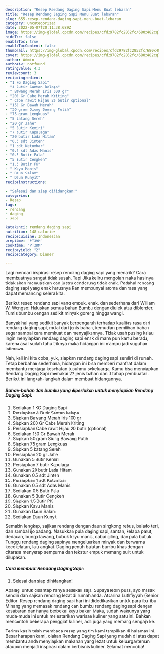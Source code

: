 ```yaml
---
description: "Resep Rendang Daging Sapi Menu Buat lebaran"
title: "Resep Rendang Daging Sapi Menu Buat lebaran"
slug: 655-resep-rendang-daging-sapi-menu-buat-lebaran
category: Uncategorized
date: 2022-05-07T20:11:38.689Z
image: https://img-global.cpcdn.com/recipes/cfd29782fc2852fc/680x482cq70/rendang-daging-sapi-foto-resep-utama.jpg
hideToc: false
enableToc: true
enableTocContent: false
thumbnail: https://img-global.cpcdn.com/recipes/cfd29782fc2852fc/680x482cq70/rendang-daging-sapi-foto-resep-utama.jpg
cover: https://img-global.cpcdn.com/recipes/cfd29782fc2852fc/680x482cq70/rendang-daging-sapi-foto-resep-utama.jpg
author: Admin
authorAv: notfound
ratingvalue: 4.3
reviewcount: 3
recipeingredient:
- "1 KG Daging Sapi"
- "4 Butir Santan kelapa"
- " Bawang Merah Iris 100 gr"
- "200 Gr Cabe Merah Kriting"
- " Cabe rawit Hijau 20 butir optional"
- "150 Gr Bawah Merah"
- "50 gram Siung Bawang Putih"
- "75 gram Lengkuas"
- "5 batang Sereh"
- "20 gr Jahe"
- "5 Butir Kemiri"
- "7 butir Kapulaga"
- "20 butir Lada Hitam"
- "0.5 sdt Jinten"
- "1 sdt Ketumbar"
- "0.5 sdt Adas Manis"
- "0.5 Butir Pala"
- "5 Butir Cengkeh"
- "1.5 Butir PK"
- " Kayu Manis"
- " Daun Salam"
- " Daun Kunyit"
recipeinstructions:

- "Selesai dan siap dihidangkan!"
categories:
- Resep
tags:
- rendang
- daging
- sapi

katakunci: rendang daging sapi 
nutrition: 148 calories
recipecuisine: Indonesian
preptime: "PT39M"
cooktime: "PT38M"
recipeyield: "2"
recipecategory: Dinner

---
```



Lagi mencari inspirasi resep rendang daging sapi yang menarik? Cara membuatnya sangat tidak susah. Tapi Jika keliru mengolah maka hasilnya tidak akan memuaskan dan justru cenderung tidak enak. Padahal rendang daging sapi yang enak harusnya Kan mempunyai aroma dan rasa yang dapat memancing selera kita.


Berikut resep rendang sapi yang empuk, enak, dan sederhana dari William W. Wongso: Haluskan semua bahan Bumbu dengan diulek atau diblender. Tumis bumbu dengan sedikit minyak goreng hingga wangi.

Banyak hal yang sedikit banyak berpengaruh terhadap kualitas rasa dari rendang daging sapi, mulai dari jenis bahan, kemudian pemilihan bahan segar sampai cara membuat dan menyajikannya. Tidak usah pusing kalau ingin menyiapkan rendang daging sapi enak di mana pun kamu berada, karena asal sudah tahu triknya maka hidangan ini mampu jadi suguhan istimewa.


Nah, kali ini kita coba, yuk, siapkan rendang daging sapi sendiri di rumah. Tetap berbahan sederhana, hidangan ini bisa memberi manfaat dalam membantu menjaga kesehatan tubuhmu sekeluarga. Kamu bisa menyiapkan Rendang Daging Sapi memakai 22 jenis bahan dan 0 tahap pembuatan. Berikut ini langkah-langkah dalam membuat hidangannya.

<!--inarticleads1-->

##### Bahan-bahan dan bumbu yang diperlukan untuk menyiapkan Rendang Daging Sapi:

1. Sediakan 1 KG Daging Sapi
1. Persiapkan 4 Butir Santan kelapa
1. Siapkan  Bawang Merah Iris 100 gr
1. Siapkan 200 Gr Cabe Merah Kriting
1. Persiapkan  Cabe rawit Hijau 20 butir (optional)
1. Sediakan 150 Gr Bawah Merah
1. Siapkan 50 gram Siung Bawang Putih
1. Siapkan 75 gram Lengkuas
1. Siapkan 5 batang Sereh
1. Persiapkan 20 gr Jahe
1. Gunakan 5 Butir Kemiri
1. Persiapkan 7 butir Kapulaga
1. Gunakan 20 butir Lada Hitam
1. Gunakan 0.5 sdt Jinten
1. Persiapkan 1 sdt Ketumbar
1. Gunakan 0.5 sdt Adas Manis
1. Sediakan 0.5 Butir Pala
1. Gunakan 5 Butir Cengkeh
1. Siapkan 1.5 Butir PK
1. Siapkan  Kayu Manis
1. Gunakan  Daun Salam
1. Sediakan  Daun Kunyit


Semakin lengkap, sajikan rendang dengan daun singkong rebus, balado teri, dan sambal ijo padang. Masukkan pula daging sapi, santan, kelapa parut, dedauan, bunga lawang, bubuk kayu manis, cabai giling, dan pala bubuk. Tunggu rendang daging sapinya mengeluarkan minyak dan berwarna kecokelatan, lalu angkat. Daging penuh balutan bumbu khas dengan citarasa menyerap sempurna dan tekstur empuk memang sulit untuk dilupakan. 

<!--inarticleads2-->

##### Cara membuat Rendang Daging Sapi:


1. Selesai dan siap dihidangkan!

Apalagi untuk disantap hanya sesekali saja. Supaya lebih puas, ayo masak sendiri dan sajikan rendang lezat di rumah anda. Atsarina Luthfiyyah (Senior Editor) Resep rendang daging sapi hari ini didedikasikan untuk para ibu-ibu Minang yang memasak rendang dan bumbu rendang daging sapi dengan kesabaran dan hanya berbekal kayu bakar. Maka, sudah waktunya yang muda-muda ini untuk melestarikan warisan kuliner yang satu ini. Bahkan mencontoh beberapa penggiat kuliner, ada juga yang memang sengaja ke. 

Terima kasih telah membaca resep yang tim kami tampilkan di halaman ini. Besar harapan kami, olahan Rendang Daging Sapi yang mudah di atas dapat membantu anda menyiapkan makanan yang lezat untuk keluarga/teman ataupun menjadi inspirasi dalam berbisnis kuliner. Selamat mencoba!
